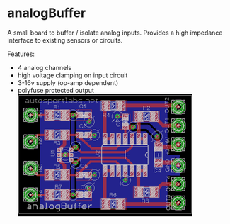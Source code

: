 analogBuffer
============

A small board to buffer / isolate analog inputs. Provides a high impedance interface to existing sensors or circuits.

Features:
- 4 analog channels
- high voltage clamping on input circuit
- 3-16v supply (op-amp dependent)
- polyfuse protected output
![ScreenShot](https://github.com/autosportlabs/analogBuffer/blob/master/analogBuffer.png?raw=true)

